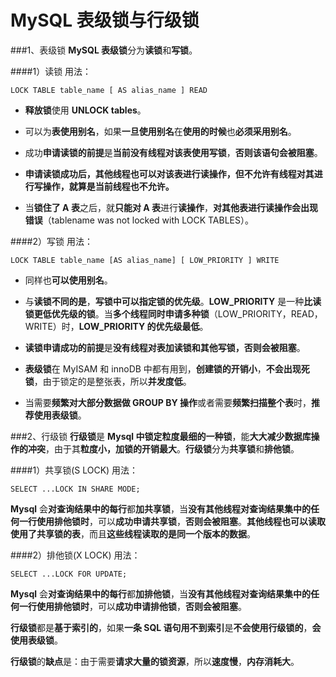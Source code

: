 MySQL 表级锁与行级锁
===========

###1、表级锁
**MySQL 表级锁**分为**读锁**和**写锁**。

####1）读锁
用法：

```
LOCK TABLE table_name [ AS alias_name ] READ
```

- **释放锁**使用 **UNLOCK tables**。

- 可以为**表使用别名**，如果**一旦使用别名**在**使用的时候**也**必须采用别名**。

- 成功**申请读锁的前提**是**当前没有线程对该表使用写锁**，**否则该语句会被阻塞**。

- **申请读锁成功后，其他线程也可以对该表进行读操作，但不允许有线程对其进行写操作，就算是当前线程也不允许。**

- 当**锁住了 A 表**之后，就**只能对 A 表**进行**读操作**，**对其他表进行读操作会出现错误**（tablename was not locked with LOCK TABLES）。

####2）写锁
用法： 

```
LOCK TABLE table_name [AS alias_name] [ LOW_PRIORITY ] WRITE
```

- 同样也**可以使用别名**。

- 与**读锁不同的是**，**写锁中可以指定锁的优先级**。**LOW_PRIORITY** 是一种**比读锁更低优先级的锁**。当**多个线程同时申请多种锁**（LOW_PRIORITY，READ，WRITE）时，**LOW_PRIORITY 的优先级最低**。

- **读锁申请成功的前提**是**没有线程对表加读锁和其他写锁，否则会被阻塞**。

- **表级锁**在 MyISAM 和 innoDB 中都有用到，**创建锁的开销小**，**不会出现死锁**，由于锁定的是整张表，所以**并发度低**。

- 当需要**频繁对大部分数据做 GROUP BY 操作**或者需要**频繁扫描整个表**时，**推荐使用表级锁**。

###2、行级锁
**行级锁**是 **Mysql 中锁定粒度最细的一种锁**，能**大大减少数据库操作的冲突**，由于其**粒度小，加锁的开销最大**。**行级锁**分为**共享锁**和**排他锁**。

####1）共享锁(S LOCK)
用法：

```
SELECT ...LOCK IN SHARE MODE;
```

**Mysql** 会**对查询结果中的每行**都**加共享锁**，当**没有其他线程对查询结果集中的任何一行使用排他锁时**，可以**成功申请共享锁**，**否则会被阻塞**。**其他线程也可以读取使用了共享锁的表**，而且**这些线程读取的是同一个版本的数据**。

####2）排他锁(X LOCK)
用法：

```
SELECT ...LOCK FOR UPDATE;
```

**Mysql** 会**对查询结果中的每行**都**加排他锁**，当**没有其他线程对查询结果集中的任何一行使用排他锁时**，可以**成功申请排他锁**，**否则会被阻塞**。

**行级锁**都是**基于索引的**，如果**一条 SQL 语句用不到索引**是**不会使用行级锁的**，**会使用表级锁**。

**行级锁**的**缺点**是：由于需要**请求大量的锁资源**，所以**速度慢**，**内存消耗大**。
